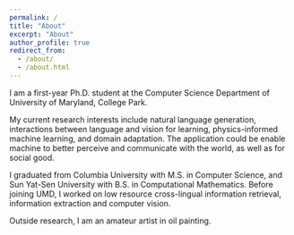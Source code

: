 ```yaml
---
permalink: /
title: "About"
excerpt: "About"
author_profile: true
redirect_from: 
  - /about/
  - /about.html
---
```


I am a first-year Ph.D. student at the Computer Science Department of University of Maryland, College Park.

My current research interests include natural language generation, interactions between language and vision for learning, physics-informed machine learning, and domain adaptation. The application could be enable machine to better perceive and communicate with the world, as well as for social good.

I graduated from Columbia University with M.S. in Computer Science, and Sun Yat-Sen University with B.S. in Computational Mathematics. Before joining UMD, I worked on low resource cross-lingual information retrieval, information extraction and computer vision.

Outside research, I am an amateur artist in oil painting.



